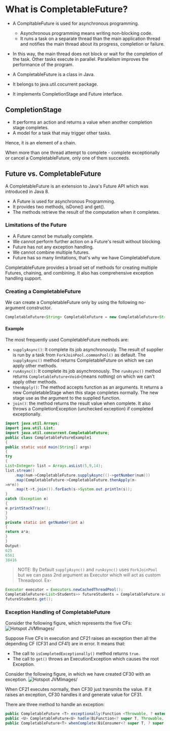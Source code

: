 # What is CompletableFuture?

* A CompltableFuture is used for asynchronous programming. 
    * Asynchronous programming means writing non-blocking code. 
    * It runs a task on a separate thread than the main application thread and notifies the main thread about its progress, completion or failure.
* In this way, the main thread does not block or wait for the completion of the task. Other tasks execute in parallel. Parallelism improves the performance of the program.

* A CompletableFuture is a class in Java.
* It belongs to java.util.cocurrent package. 
* It implements CompletionStage and Future interface.

## CompletionStage
* It performs an action and returns a value when another completion stage completes.
* A model for a task that may trigger other tasks.

Hence, it is an element of a chain.

When more than one thread attempt to complete - complete exceptionally or cancel a CompletableFuture, only one of them succeeds.

## Future vs. CompletableFuture

A CompletableFuture is an extension to Java's Future API which was introduced in Java 8.

* A Future is used for asynchronous Programming. 
* It provides two methods, isDone() and get(). 
* The methods retrieve the result of the computation when it completes.

### Limitations of the Future
* A Future cannot be mutually complete.
* We cannot perform further action on a Future's result without blocking.
* Future has not any exception handling.
* We cannot combine multiple futures.
* Future has so many limitations, that's why we have CompletableFuture. 

CompletableFuture provides a broad set of methods for creating multiple Futures, chaining, and combining. It also has comprehensive exception handling support.

### Creating a CompletableFuture

We can create a CompletableFuture only by using the following no-argument constructor.
```java
CompletableFuture<String> CompletableFuture = new CompletableFuture<String>();  
```
#### Example

The most frequently used CompletableFuture methods are:

* ``supplyAsync()``: It complete its job asynchronously. The result of supplier is run by a task from ``ForkJoinPool.commonPool()`` as default. The ``supplyAsync()`` method returns CompletableFuture on which we can apply other methods.
* ``runAsync()``: It complete its job asynchronously. The ``runAsync()`` method returns ``CompletableFuture<Void>``(means nothing) on which we can't apply other methods.
* ``thenApply()``: The method accepts function as an arguments. It returns a new CompletableStage when this stage completes normally. The new stage use as the argument to the supplied function.
* ``join()``: the method returns the result value when complete. It also throws a CompletionException (unchecked exception) if completed exceptionally.

```java
import java.util.Arrays;  
import java.util.List;  
import java.util.concurrent.CompletableFuture;  
public class CompletableFutureExample1   
{  
public static void main(String[] args)   
{  
try  
{  
List<Integer> list = Arrays.asList(5,9,14);  
list.stream()
    .map(num->CompletableFuture.supplyAsync(()->getNumber(num)))
    .map(CompletableFuture->CompletableFuture.thenApply(n-  
>n*n))
    .map(t->t.join()).forEach(s->System.out.println(s));  
}  
catch (Exception e)  
{  
e.printStackTrace();  
}  
}  
private static int getNumber(int a)  
{  
return a*a;  
}  
}  
Output:
625
6561
38416
```

> NOTE: By Default ``supplyAsync()`` and ``runAsync()`` uses ``ForkJoinPool`` but we can pass 2nd argument as Executor which will act as custom Threadpool.
Ex- 
```java
Executor executor = Executors.newCachedThreadPool();
CompletableFuture<List<Students>> futureStudents = CompletableFuture.supplyAsync(()->getStudents(),executor);
futureStudents.get();
```
### Exception Handling of CompletableFuture

Consider the following figure, which represents the five CFs:
![Hotspot JVMImages/](/Images/exception-handling-of-java.png)

Suppose Five CFs in execution and CF21 raises an exception then all the depending CF (CF31 and CF41) are in error. It means that:

* The call to ``isCompletedExceptionally()`` method returns ``true``.
* The call to ``get()`` throws an ExecutionException which causes the root Exception.

Consider the following figure, in which we have created CF30 with an exception.
![Hotspot JVMImages/](/Images/exception-handling-of-java2.png)

When CF21 executes normally, then CF30 just transmits the value. If it raises an exception, CF30 handles it and generate value for CF31.

There are three method to handle an exception:
```java
public CompletableFuture <T> exceptionally(Function <Throwable, ? extends T> function);  
public <U> CompletableFuture<U> hadle(BiFunction<? super T, Throwable, ? extends U> bifunction);  
public CompletableFuture<T> whenComplete(BiConsumer<? super T, ? super Throwable> action); 
```